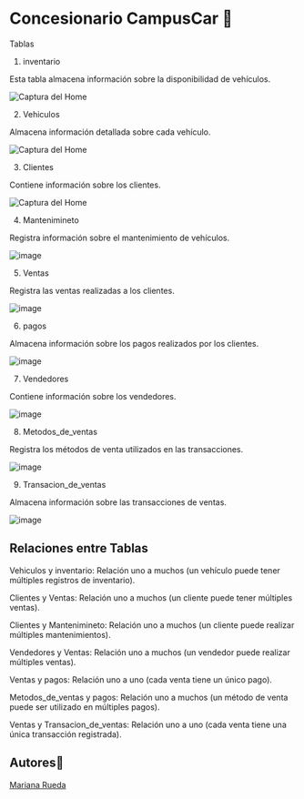 # Concesionario CampusCar 🚗

Tablas
1. inventario
   
Esta tabla almacena información sobre la disponibilidad de vehículos.

![Captura del Home](https://github.com/user-attachments/assets/96c79174-be8b-4062-9a08-0c5c215c18ef)

2. Vehiculos
   
Almacena información detallada sobre cada vehículo.

![Captura del Home](https://github.com/user-attachments/assets/79d0dfb4-4f25-4945-826d-3b695270ae66)


3. Clientes

Contiene información sobre los clientes.

![Captura del Home](https://github.com/user-attachments/assets/d22044dc-17f1-4c23-8c94-877f066f3a2e)

4. Mantenimineto

Registra información sobre el mantenimiento de vehículos.

![image](https://github.com/user-attachments/assets/4a5f516e-2553-433b-bed3-0955638d40dd)

5. Ventas

Registra las ventas realizadas a los clientes.

![image](https://github.com/user-attachments/assets/edbfd230-7029-4fbe-a765-a66d4f94ff97)

6. pagos

Almacena información sobre los pagos realizados por los clientes.

![image](https://github.com/user-attachments/assets/3810454c-d74f-49fd-b33a-03b5bb21f464)


7. Vendedores

Contiene información sobre los vendedores.

![image](https://github.com/user-attachments/assets/ce39ab00-04ee-4ab5-a920-af82793481d7)



8. Metodos_de_ventas
    
Registra los métodos de venta utilizados en las transacciones.

![image](https://github.com/user-attachments/assets/19ec73ad-cc13-4887-b4e0-00e40ea3ed74)


9. Transacion_de_ventas

Almacena información sobre las transacciones de ventas.

![image](https://github.com/user-attachments/assets/0810d359-e38d-4519-8ece-70efac80f032)


## Relaciones entre Tablas
Vehiculos y inventario: Relación uno a muchos (un vehículo puede tener múltiples registros de inventario).

Clientes y Ventas: Relación uno a muchos (un cliente puede tener múltiples ventas).

Clientes y Mantenimineto: Relación uno a muchos (un cliente puede realizar múltiples mantenimientos).

Vendedores y Ventas: Relación uno a muchos (un vendedor puede realizar múltiples ventas).

Ventas y pagos: Relación uno a uno (cada venta tiene un único pago).

Metodos_de_ventas y pagos: Relación uno a muchos (un método de venta puede ser utilizado en múltiples pagos).

Ventas y Transacion_de_ventas: Relación uno a uno (cada venta tiene una única transacción registrada).


## Autores👤

[Mariana Rueda](https://github.com/mariana34r)
